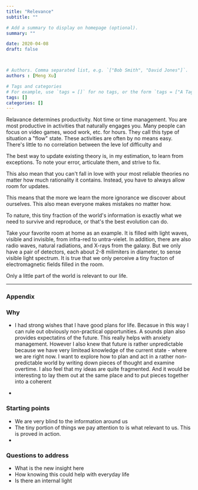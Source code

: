 ```yaml
---
title: "Relevance"
subtitle: ""

# Add a summary to display on homepage (optional).
summary: ""

date: 2020-04-08
draft: false



# Authors. Comma separated list, e.g. `["Bob Smith", "David Jones"]`.
authors : [Meng Xu]

# Tags and categories
# For example, use `tags = []` for no tags, or the form `tags = ["A Tag", "Another Tag"]` for one or more tags.
tags: []
categories: []
---
```


Relavance determines productivity. Not time or time management. You are most productive in activities that naturally engages you. Many people can focus on video games, wood work, etc. for hours. They call this type of situation a "flow" state. These activities are often by no means easy. There's little to no correlation between the leve lof difficulty and 

The best way to update existing theory is, in my estimation, to learn from exceptions. To note your error, articulate them, and strive to fix.

This also mean that you can't fall in love with your most reliable theories no matter how much rationality it contains. Instead, you have to always allow room for updates.

This means that the more we learn the more ignorance we discover about ourselves. This also mean everyone makes mistakes no matter how.

To nature, this tiny fraction of the world's information is exactly what we need to survive and reproduce, or that's the best evolution can do.

Take your favorite room at home as an example. It is filled with light waves, visible and invisible, from infra-red to untra-vielet. In addition, there are also radio waves, natural radiations, and X-rays from the galaxy. But we only have a pair of detectors, each about 2-8 milimiters in diameter, to sense visible light spectrum. It is true that we only perceive a tiny fracton of electromagnetic fields filled in the room.

Only a little part of the world is relevant to our life.








----
### Appendix
### Why
* I had strong wishes that I have good plans for life. Becasue in this way I can rule out obviously non-practical opportunities. A sounds plan also provides expectatins of the future. This really helps with anxiety management.
However I also knew that future is rather unpredictable because we have very limitead knowledge of the current state - where we are right now. I want to explore how to plan and act in a rather non-predictable world by writing down pieces of thought and examine overtime.
I also feel that my ideas are quite fragmented. And it would be interesting to lay them out at the same place and to put pieces together into a coherent 

* 

### Starting points
* We are very blind to the information around us
* The tiny portion of things we pay attention to is what relevant to us. This is proved in action.
* 

### Questions to address
* What is the new insight here
* How knowing this could help with everyday life
* Is there an internal light 
